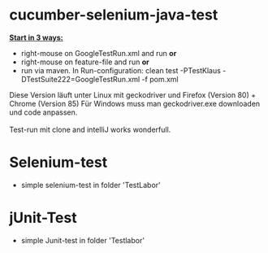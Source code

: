 # cucumber-selenium-java-test
<u><b>Start in 3 ways:</b></u>
* right-mouse on GoogleTestRun.xml and run  <b>or</b>
* right-mouse on feature-file      and run    <b>or</b>
* run via maven. 
    In Run-configuration:
    clean test -PTestKlaus -DTestSuite222=GoogleTestRun.xml -f pom.xml

Diese Version läuft unter Linux mit geckodriver und Firefox (Version 80) + Chrome (Version 85)
Für Windows muss man geckodriver.exe downloaden und code anpassen. <br><br>
Test-run mit clone and intelliJ works wonderfull.

# Selenium-test
* simple selenium-test in folder 'TestLabor'


# jUnit-Test
* simple Junit-test in folder 'Testlabor'



